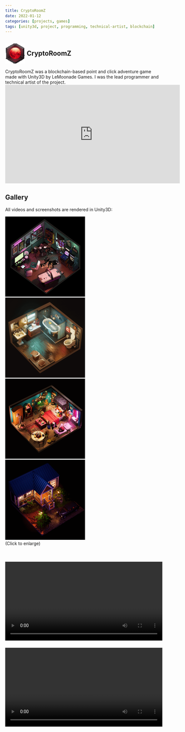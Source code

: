 ```yaml
---
title: CryptoRoomZ
date: 2022-01-12
categories: [projects, games]
tags: [unity3d, project, programming, technical-artist, blockchain]
---
```


<!-- ![cryptoroomz logo](/assets/img/games/cryptoroomz/logo.png) -->

<!-- the same image as above but in 128 x 128 px -->
<!-- <img src="/assets/img/games/cryptoroomz/logo.png" alt="Logo" width="128" height="128"> -->

<!-- A h2 with a small gif at the right side of it. the style lets the logo be very close to the h2 -->
<h2 style="display: flex; align-items: center;">
  <img src="/assets/img/games/cryptoroomz/logo.gif" alt="Logo" width="64" height="64">
  <div style="width: 5px"></div>
  <div>
    CryptoRoomZ
  </div>
</h2>
CryptoRoomZ was a blockchain-based point and click adventure game made with Unity3D by LeMoonade Games. I was the lead programmer and technical artist of the project.

<!-- Official trailer on Youtube -->
<div class="text-center">
<iframe width="560" height="315" src="https://www.youtube.com/embed/YQ9bcryWR5o" title="YouTube video player" frameborder="0" allow="accelerometer; autoplay; clipboard-write; encrypted-media; gyroscope; picture-in-picture; web-share" allowfullscreen></iframe>
</div>



## Gallery
All videos and screenshots are rendered in Unity3D:

<!-- A grid to show 4 images -->
<div class="text-center">
  <div class="row">
    <div class="col-md-3">
      <img src="/assets/img/games/cryptoroomz/gif/all-roomz.gif" alt="Screenshot 1" width="256px" height="256px">
    </div>
    <div class="col-md-3">
      <img src="/assets/img/games/cryptoroomz/gif/bath.gif" alt="Screenshot 2" width="256px" height="256px">
    </div>
    <div class="col-md-3">
      <img src="/assets/img/games/cryptoroomz/gif/bed03.gif" alt="Screenshot 2" width="256px" height="256px">
    </div>
    <div class="col-md-3">
      <img src="/assets/img/games/cryptoroomz/gif/outdoor.gif" alt="Screenshot 2" width="256px" height="256px">
    </div>
  </div>
  (Click to enlarge)
</div>

<!-- Space -->
<div style="height: 50px"></div>

<!-- mp4 videos with play button to show assets\img\games\cryptoroomz\video\tv-room.mp4 and assets\img\games\cryptoroomz\video\game-room.mp4 with the same width and height -->
<div>
  <video width="100%" controls loop autoplay>
    <source src="/assets/img/games/cryptoroomz/video/tv-room.mp4" type="video/mp4">
    Your browser does not support the video tag.
  </video>
  <div style="height: 20px"></div>
  <video width="100%" controls loop autoplay>
    <source src="/assets/img/games/cryptoroomz/video/game-room.mp4" type="video/mp4">
    Your browser does not support the video tag.
  </video>
</div>

<!-- To make the videos loop, add loop attribute to the video tag like this: -->
<!-- <video width="100%" controls loop> -->


<!-- <div class="text-center">
  <div class="row">
    <div class="col-md-6">
      <video width="100%" controls>
        <source src="/assets/img/games/cryptoroomz/video/tv-room.mp4" type="video/mp4">
        Your browser does not support the video tag.
      </video>
    </div>
    <div class="col-md-6">
      <video width="100%" controls>
        <source src="/assets/img/games/cryptoroomz/video/game-room.mp4" type="video/mp4">
        Your browser does not support the video tag.
      </video>
    </div>
  </div>
</div> -->
